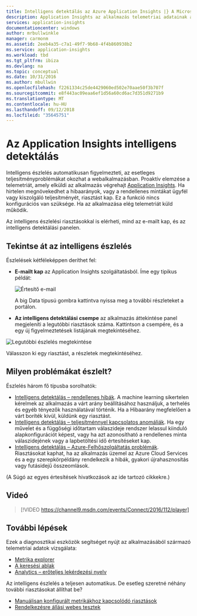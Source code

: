 ```yaml
---
title: Intelligens detektálás az Azure Application Insights |} A Microsoft Docs
description: Application Insights az alkalmazás telemetriai adatainak automatikus mélyreható elemzésével, és figyelmezteti a potenciális problémákról.
services: application-insights
documentationcenter: windows
author: mrbullwinkle
manager: carmonm
ms.assetid: 2eeb4a35-c7a1-49f7-9b68-4f4b860938b2
ms.service: application-insights
ms.workload: tbd
ms.tgt_pltfrm: ibiza
ms.devlang: na
ms.topic: conceptual
ms.date: 10/31/2016
ms.author: mbullwin
ms.openlocfilehash: f2261334c25de4429060ed502e70aae50f3b707f
ms.sourcegitcommit: e8f443ac09eaa6ef1d56a60cd6ac7d351d9271b9
ms.translationtype: MT
ms.contentlocale: hu-HU
ms.lasthandoff: 09/12/2018
ms.locfileid: "35645751"
---
```

# <a name="smart-detection-in-application-insights"></a>Az Application Insights intelligens detektálás
 Intelligens észlelés automatikusan figyelmezteti, az esetleges teljesítményproblémákat okozhat a webalkalmazásban. Proaktív elemzése a telemetriát, amely elküldi az alkalmazás végrehajt [Application Insights](app-insights-overview.md). Ha hirtelen megnövekedhet a hibaarányok, vagy a rendellenes mintákat ügyfél vagy kiszolgáló teljesítményét, riasztást kap. Ez a funkció nincs konfigurációs van szüksége. Ha az alkalmazása elég telemetriát küld működik.

Az intelligens észlelési riasztásokkal is elérheti, mind az e-mailt kap, és az intelligens detektálási panelen.

## <a name="review-your-smart-detections"></a>Tekintse át az intelligens észlelés
Észlelések kétféleképpen deríthet fel:

* **E-mailt kap** az Application Insights szolgáltatásból. Íme egy tipikus példát:
  
    ![Értesítő e-mail](./media/app-insights-proactive-diagnostics/03.png)
  
    A big Data típusú gombra kattintva nyissa meg a további részleteket a portálon.
* **Az intelligens detektálási csempe** az alkalmazás áttekintése panel megjeleníti a legutóbbi riasztások száma. Kattintson a csempére, és a egy új figyelmeztetések listájának megtekintéséhez.

![Legutóbbi észlelés megtekintése](./media/app-insights-proactive-diagnostics/04.png)

Válasszon ki egy riasztást, a részletek megtekintéséhez.

## <a name="what-problems-are-detected"></a>Milyen problémákat észlelt?
Észlelés három fő típusba sorolhatók:

* [Intelligens detektálás – rendellenes hibák](app-insights-proactive-failure-diagnostics.md). A machine learning sikertelen kérelmek az alkalmazás a várt arány beállításához használjuk, a terhelés és egyéb tényezők használatával történik. Ha a Hibaarány megfelelően a várt boríték kívül, küldünk egy riasztást.
* [Intelligens detektálás – teljesítménnyel kapcsolatos anomáliák](app-insights-proactive-performance-diagnostics.md). Ha egy művelet és a függőségi időtartam válaszideje rendszer lelassul kiinduló alapkonfigurációt képest, vagy ha azt azonosítható a rendellenes minta válaszidejének vagy a lapbetöltési idő értesítéseket kap.   
* [Intelligens detektálás – Azure-Felhőszolgáltatás problémák](https://azure.microsoft.com/blog/proactive-notifications-on-cloud-service-issues-with-azure-diagnostics-and-application-insights/). Riasztásokat kaphat, ha az alkalmazás üzemel az Azure Cloud Services és a egy szerepkörpéldány rendelkezik a hibák, gyakori újrahasznosítás vagy futásidejű összeomlások.

(A Súgó az egyes értesítések hivatkozások az ide tartozó cikkekre.)

## <a name="video"></a>Videó

> [!VIDEO https://channel9.msdn.com/events/Connect/2016/112/player]

## <a name="next-steps"></a>További lépések
Ezek a diagnosztikai eszközök segítséget nyújt az alkalmazásából származó telemetriai adatok vizsgálata:

* [Metrika explorer](app-insights-metrics-explorer.md)
* [A keresési ablak](app-insights-diagnostic-search.md)
* [Analytics – erőteljes lekérdezési nyelv](app-insights-analytics-tour.md)

Az intelligens észlelés a teljesen automatikus. De esetleg szeretné néhány további riasztásokat állíthat be?

* [Manuálisan konfigurált metrikákhoz kapcsolódó riasztások](app-insights-alerts.md)
* [Rendelkezésre állási webes tesztek](app-insights-monitor-web-app-availability.md) 

